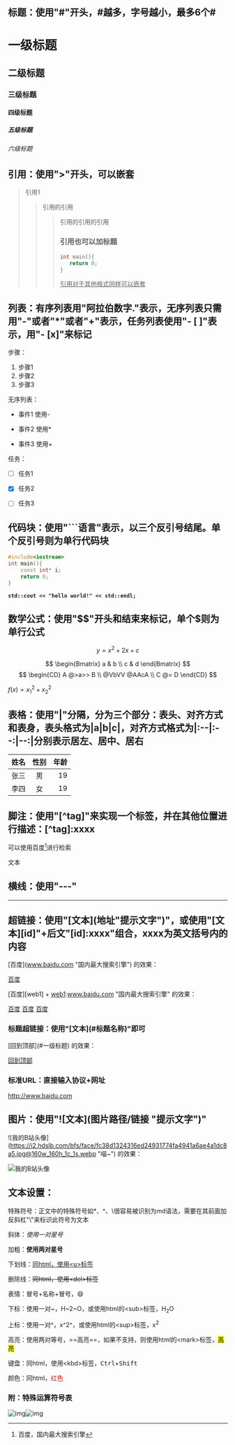 ## 标题：使用"#"开头，#越多，字号越小，最多6个#

# 一级标题

## 二级标题

### 三级标题

#### 四级标题

##### 五级标题

###### 六级标题



## 引用：使用">"开头，可以嵌套

> 引用1
>
> > 引用的引用
> >
> > >引用的引用的引用
> > >
> > >### 引用也可以加标题
> > >
> > >```c
> > >int main(){
> > >    return 0;
> > >}
> > >```
> > >
> > ><u>引用对于其他格式同样可以嵌套</u>



## 列表：有序列表用"阿拉伯数字."表示，无序列表只需用"-"或者"*"或者"+"表示，任务列表使用"- [ ]"表示，用"- [x]"来标记

步骤：

1. 步骤1
2. 步骤2
3. 步骤3

无序列表：

- 事件1 使用-

* 事件2 使用*

+ 事件3 使用+ 

任务：

- [ ] 任务1
- [x] 任务2
- [ ] 任务3



## 代码块：使用"```语言"表示，以三个反引号结尾。单个反引号则为单行代码块

```cpp
#include<iostream>
int main(){
	const int* i;
    return 0;
}
```

**`std::cout << "hello world!" << std::endl;`**



## 数学公式：使用"$$"开头和结束来标记，单个$则为单行公式

$$
y=x^2+2x+c
$$

$$
\begin{Bmatrix}
   a & b \\
   c & d
\end{Bmatrix}
$$
$$
\begin{CD}
   A @>a>> B \\
@VbVV @AAcA \\
   C @= D
\end{CD}
$$

$f(x)=x_1^2+x_2^2$



## 表格：使用"|"分隔，分为三个部分：表头、对齐方式和表身，表头格式为|a|b|c|，对齐方式格式为|:--|:--:|--:|分别表示居左、居中、居右

| 姓名 | 性别 | 年龄 |
| :--- | :--: | ---: |
| 张三 |  男  |   19 |
| 李四 |  女  |   19 |



## 脚注：使用"\[\^tag]"来实现一个标签，并在其他位置进行描述：\[^tag]:xxxx

可以使用百度[^1]进行检索



文本



[^1]:百度，国内最大搜索引擎



## 横线：使用"---"



---



## 超链接：使用"[文本]\(地址"提示文字")"，或使用"[文本]\[id]"+后文"[id]:xxxx"组合，xxxx为英文括号内的内容

[百度]\(www.baidu.com "国内最大搜索引擎")       的效果：

[百度](www.baidu.com "国内最大搜索引擎")

[百度]\[web1]   +   [web1]:www.baidu.com "国内最大搜索引擎"       的效果：

[百度][web1]          [百度][web1]              [百度][web1]

[web1]:www.baidu.com "国内最大搜索引擎"



### 标题超链接：使用"[文本]\(#标题名称)"即可

[回到顶部]\(#一级标题)     的效果：

[回到顶部](#一级标题)



### 标准URL：直接输入协议+网址

http://www.baidu.com



## 图片：使用"![文本]\(图片路径/链接 "提示文字")"

![我的B站头像]\(https://i2.hdslb.com/bfs/face/fc38d1324316ed24931774fa4941a6ae4a1dc8a5.jpg@160w_160h_1c_1s.webp "喵~")     的效果：

![我的B站头像](https://i2.hdslb.com/bfs/face/fc38d1324316ed24931774fa4941a6ae4a1dc8a5.jpg@160w_160h_1c_1s.webp "喵~")





## 文本设置：

特殊符号：正文中的特殊符号如*、^、\很容易被识别为md语法，需要在其前面加反斜杠"\\"来标识此符号为文本

斜体：*使用一对星号*

加粗：**使用两对星号**

下划线：<u>同html，使用\<u\>标签</u>

删除线：<del>同html，使用\<del>标签</del>

表情：冒号+名称+冒号，:smile:

下标：使用一对\~，H~2~O，或使用html的\<sub>标签，H<sub>2</sub>O

上标：使用一对\^，x^2^，或使用html的\<sup>标签，x<sup>2</sup>

高亮：使用两对等号，==高亮==，如果不支持，则使用html的\<mark>标签，<mark>高亮</mark>

键盘：同html，使用\<kbd>标签，<kbd>Ctrl</kbd>+<kbd>Shift</kbd>

颜色：同html，<font color=red>红色</font>

### 附：特殊运算符号表

![img](https://pic1.zhimg.com/80/v2-2f1addec9649e9c57ef1e21632ccbe04_720w.jpg)![img](https://pic2.zhimg.com/80/v2-89e0411005c6d32494fa1bfdd732ff5d_720w.jpg)

